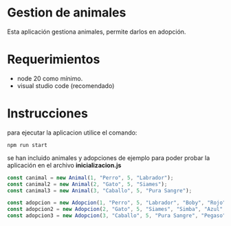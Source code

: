 # Gestion de animales

Esta aplicación gestiona animales, permite darlos en adopción.

# Requerimientos
- node 20 como mínimo.
- visual studio code (recomendado)

# Instrucciones
para ejecutar la aplicacion utilice el comando:

```
npm run start
```
se han incluido animales y adopciones de ejemplo para poder probar la aplicación en el archivo **inicializacion.js**

```javascript
const canimal = new Animal(1, "Perro", 5, "Labrador");
const canimal2 = new Animal(2, "Gato", 5, "Siames");
const canimal3 = new Animal(3, "Caballo", 5, "Pura Sangre");

const adopcion = new Adopcion(1, "Perro", 5, "Labrador", "Boby", "Rojo", "123 Calle Falsa", "2025-08-13");
const adopcion2 = new Adopcion(2, "Gato", 5, "Siames", "Simba", "Azul", "212 Calle Falsa", "2025-08-20");
const adopcion3 = new Adopcion(3, "Caballo", 5, "Pura Sangre", "Pegaso", "Verde", "214 Calle Falsa", "2025-08-20");
```